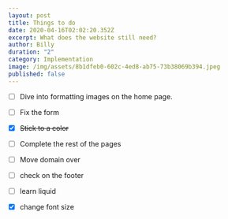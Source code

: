 ```yaml
---
layout: post
title: Things to do
date: 2020-04-16T02:02:20.352Z
excerpt: What does the website still need?
author: Billy
duration: "2"
category: Implementation
image: /img/assets/8b1dfeb0-602c-4ed8-ab75-73b38069b394.jpeg
published: false
---
```

- [ ] Dive into formatting images on the home page.
- [ ] Fix the form
- [x] ~~Stick to a color~~
- [ ] Complete the rest of the pages
- [ ] Move domain over

- [ ] check on the footer
- [ ] learn liquid
- [x] change font size
